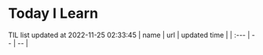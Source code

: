 # Today I Learn 
TIL list updated at 2022-11-25 02:33:45
| name | url | updated time |
| :--- | -- | -- |
